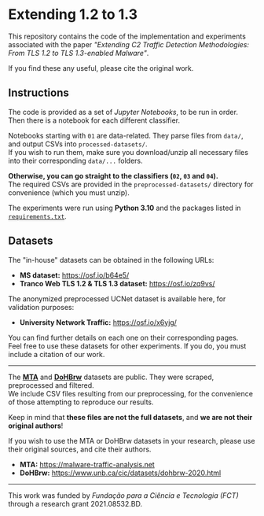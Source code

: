 # Extending 1.2 to 1.3

This repository contains the code of the implementation and experiments associated with the paper *"Extending C2 Traffic Detection Methodologies: From TLS 1.2 to TLS 1.3-enabled Malware"*.

If you find these any useful, please cite the original work.

## Instructions
The code is provided as a set of *Jupyter Notebooks*, to be run in order.  
 Then there is a notebook for each different classifier.

Notebooks starting with `01` are data-related. They parse files from `data/`, and output CSVs into `processed-datasets/`.  
If you wish to run them, make sure you download/unzip all necessary files into their corresponding `data/...` folders.

**Otherwise, you can go straight to the classifiers (`02`, `03` and `04`).**  
The required CSVs are provided in the `preprocessed-datasets/` directory for convenience (which you must unzip).

The experiments were run using **Python 3.10** and the packages listed in [`requirements.txt`](requirements.txt).

## Datasets
The "in-house" datasets can be obtained in the following URLs:
 * **MS dataset:** https://osf.io/b64e5/
 * **Tranco Web TLS 1.2 & TLS 1.3 dataset:** https://osf.io/zq9vs/

The anonymized preprocessed UCNet dataset is available here, for validation purposes:
 * **University Network Traffic:** https://osf.io/x6yjg/

You can find further details on each one on their corresponding pages.  
Feel free to use these datasets for other experiments. If you do, you must include a citation of our work.
___

The **[MTA](https://malware-traffic-analysis.net)** and **[DoHBrw](https://www.unb.ca/cic/datasets/dohbrw-2020.html)** datasets are public. They were scraped, preprocessed and filtered.  
We include CSV files resulting from our preprocessing, for the convenience of those attempting to reproduce our results.

Keep in mind that **these files are not the full datasets**, and **we are not their original authors**!

If you wish to use the MTA or DoHBrw datasets in your research, please use their original sources, and cite their authors.
 - **MTA:** https://malware-traffic-analysis.net
 - **DoHBrw:** https://www.unb.ca/cic/datasets/dohbrw-2020.html

___
This work was funded by *Fundação para a Ciência e Tecnologia (FCT)* through a research grant 2021.08532.BD.
